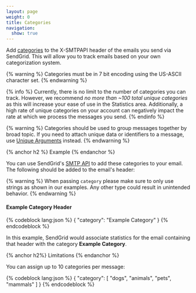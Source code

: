 ```yaml
---
layout: page
weight: 0
title: Categories
navigation:
  show: true
---
```


Add [categories]({{root_url}}/User_Guide/Email_Settings/categories.html) to the X-SMTPAPI header of the emails you send via SendGrid. This will allow you to track emails based on your own categorization system.

{% warning %}
Categories must be in 7 bit encoding using the US-ASCII character set. 
{% endwarning %}

{% info %}
Currently, there is no limit to the number of categories you can track. However, we recommend *no more than ~100 total unique categories* as this will increase your ease of use in the Statistics area. Additionally, a high rate of unique categories on your account can negatively impact the rate at which we process the messages you send.
{% endinfo %}

{% warning %}
Categories should be used to group messages together by broad topic. If you need to attach unique data or identifiers to a message, use [Unique Arguments]({{root_url}}/API_Reference/SMTP_API/unique_arguments.html) instead. 
{% endwarning %}

{% anchor h2 %}
Example 
{% endanchor %}

You can use SendGrid's [SMTP API]({{root_url}}/API_Reference/SMTP_API/building_an_smtp_email.html) to add these categories to your email. The following should be added to the email's header:

{% warning %}
When passing `category` please make sure to only use strings as shown in our examples. Any other type could result in unintended behavior.
{% endwarning %}

<h4>Example Category Header</h4>
{% codeblock lang:json %}
{
  "category": "Example Category"
}
{% endcodeblock %}

In this example, SendGrid would associate statistics for the email containing that header with the category **Example Category**.

{% anchor h2%}
Limitations
{% endanchor %}

You can assign up to 10 categories per message:

{% codeblock lang:json %}
{
  "category": [
    "dogs",
    "animals",
    "pets",
    "mammals"
  ]
}
{% endcodeblock %}
